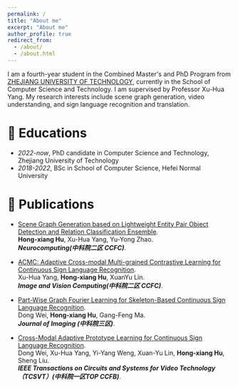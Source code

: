 ```yaml
---
permalink: /
title: "About me"
excerpt: "About me"
author_profile: true
redirect_from: 
  - /about/
  - /about.html
---
```


I am a fourth-year student in the Combined Master's and PhD Program from [ZHEJIANG UNIVERSITY OF TECHNOLOGY](https://www.zjut.edu.cn/), currently in the School of Computer Science and Technology. I am supervised by Professor Xu-Hua Yang. My research interests include scene graph generation, video understanding, and sign language recognition and translation.

# 📖 Educations
- *2022-now*, PhD candidate in Computer Science and Technology, Zhejiang University of Technology
- *2018-2022*, BSc in School of Computer Science, Hefei Normal University

# 📝 Publications 
- [Scene Graph Generation based on Lightweight Entity Pair Object Detection and Relation Classification Ensemble](https://www.sciencedirect.com/science/article/abs/pii/S0925231225008021).<br>
  **Hong-xiang Hu**, Xu-Hua Yang, Yu-Yong Zhao.<br>
  **<i>Neurocomputing(中科院二区 CCFC)</i>**.

- [ACMC: Adaptive Cross-modal Multi-grained Contrastive Learning for Continuous Sign Language Recognition](https://www.sciencedirect.com/science/article/pii/S0262885625002100?dgcid=coauthor).<br>
  Xu-Hua Yang, **Hong-xiang Hu**, XuanYu Lin.<br>
  **<i>Image and Vision Computing(中科院二区 CCFC)</i>**.

- [Part-Wise Graph Fourier Learning for Skeleton-Based Continuous Sign Language Recognition](https://www.mdpi.com/2313-433X/11/8/286).<br>
  Dong Wei, **Hong-xiang Hu**, Gang-Feng Ma.<br>
  **<i>Journal of Imaging (中科院三区)</i>**.

- [Cross-Modal Adaptive Prototype Learning for Continuous Sign Language Recognition](https://ieeexplore.ieee.org/document/10896751).<br>
  Dong Wei, Xu-Hua Yang, Yi-Yang Weng, Xuan-Yu Lin, **Hong-xiang Hu**, Sheng Liu.<br>
  **<i>IEEE Transactions on Circuits and Systems for Video Technology（TCSVT）(中科院一区TOP CCFB)</i>**.


  
